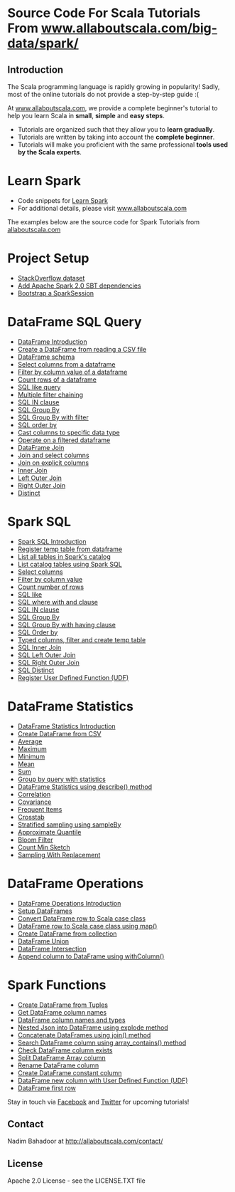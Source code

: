 # Source Code For Scala Tutorials From www.allaboutscala.com/big-data/spark/
## Introduction
The Scala programming language is rapidly growing in popularity! Sadly, most of the online tutorials do not provide a step-by-step guide :(
 
At www.allaboutscala.com, we provide a complete beginner's tutorial to help you learn Scala in **small**, **simple** and **easy steps**.

- Tutorials are organized such that they allow you to **learn gradually**.
- Tutorials are written by taking into account the **complete beginner**.
- Tutorials will make you proficient with the same professional **tools used by the Scala experts**.

# Learn Spark
- Code snippets for [Learn Spark](http://allaboutscala.com/big-data/spark/)
- For additional details, please visit www.allaboutscala.com

The examples below are the source code for Spark Tutorials from [allaboutscala.com](http://allaboutscala.com/big-data/spark/)

# Project Setup
- [StackOverflow dataset](http://allaboutscala.com/big-data/spark/#stackoverflow-dataset)
- [Add Apache Spark 2.0 SBT dependencies](http://allaboutscala.com/big-data/spark/#spark-sbt-dependencies)
- [Bootstrap a SparkSession](http://allaboutscala.com/big-data/spark/#bootstrap-sparksession)

# DataFrame SQL Query
- [DataFrame Introduction](http://allaboutscala.com/big-data/spark/#dataframe-introduction)
- [Create a DataFrame from reading a CSV file](http://allaboutscala.com/big-data/spark/#create-dataframe-read-csv)
- [DataFrame schema](http://allaboutscala.com/big-data/spark/#print-dataframe-schema)
- [Select columns from a dataframe](http://allaboutscala.com/big-data/spark/#dataframe-select-columns)
- [Filter by column value of a dataframe](http://allaboutscala.com/big-data/spark/#filter-column-dataframe)
- [Count rows of a dataframe](http://allaboutscala.com/big-data/spark/#dataframe-count-rows)
- [SQL like query](http://allaboutscala.com/big-data/spark/#dataframe-sql-like-query)
- [Multiple filter chaining](http://allaboutscala.com/big-data/spark/#dataframe-multiple-filter-chains)
- [SQL IN clause](http://allaboutscala.com/big-data/spark/#dataframe-sql-in-clause)
- [SQL Group By](http://allaboutscala.com/big-data/spark/#dataframe-sql-group-by)
- [SQL Group By with filter](http://allaboutscala.com/big-data/spark/#dataframe-sql-group-by-count-filter)
- [SQL order by](http://allaboutscala.com/big-data/spark/#dataframe-order-by)
- [Cast columns to specific data type](http://allaboutscala.com/big-data/spark/#dataframe-cast-columns-data-type)
- [Operate on a filtered dataframe](http://allaboutscala.com/big-data/spark/#dataframe-operations)
- [DataFrame Join](http://allaboutscala.com/big-data/spark/#dataframe-join)
- [Join and select columns](http://allaboutscala.com/big-data/spark/#dataframe-join-select-columns)
- [Join on explicit columns](http://allaboutscala.com/big-data/spark/#dataframe-join-explicit-columns)
- [Inner Join](http://allaboutscala.com/big-data/spark/#dataframe-inner-join)
- [Left Outer Join](http://allaboutscala.com/big-data/spark/#dataframe-left-outer-join)
- [Right Outer Join](http://allaboutscala.com/big-data/spark/#dataframe-right-outer-join)
- [Distinct](http://allaboutscala.com/big-data/spark/#dataframe-distinct)

# Spark SQL
- [Spark SQL Introduction](http://allaboutscala.com/big-data/spark/#spark-sql-introduction)
- [Register temp table from dataframe](http://allaboutscala.com/big-data/spark/#register-temp-table-from-dataframe)
- [List all tables in Spark's catalog](http://allaboutscala.com/big-data/spark/#list-tables-spark-catalog)
- [List catalog tables using Spark SQL](http://allaboutscala.com/big-data/spark/#list-catalog-tables-spark-sql)
- [Select columns](http://allaboutscala.com/big-data/spark/#spark-sql-select-columns)
- [Filter by column value](http://allaboutscala.com/big-data/spark/#spark-sql-filter-column-value)
- [Count number of rows](http://allaboutscala.com/big-data/spark/#spark-sql-count-rows)
- [SQL like](http://allaboutscala.com/big-data/spark/#spark-sql-like)
- [SQL where with and clause](http://allaboutscala.com/big-data/spark/#spark-sql-where-with-and-clause)
- [SQL IN clause](http://allaboutscala.com/big-data/spark/#spark-sql-in-clause)
- [SQL Group By](http://allaboutscala.com/big-data/spark/#spark-sql-group-by)
- [SQL Group By with having clause](http://allaboutscala.com/big-data/spark/#spark-sql-group-by-having-clause)
- [SQL Order by](http://allaboutscala.com/big-data/spark/#spark-sql-order-by)
- [Typed columns, filter and create temp table](http://allaboutscala.com/big-data/spark/#spark-sql-typed-column-filter-temp-table)
- [SQL Inner Join](http://allaboutscala.com/big-data/spark/#spark-sql-inner-join)
- [SQL Left Outer Join](http://allaboutscala.com/big-data/spark/#spark-sql-left-outer-join)
- [SQL Right Outer Join](http://allaboutscala.com/big-data/spark/#spark-sql-right-outer-join)
- [SQL Distinct](http://allaboutscala.com/big-data/spark/#spark-sql-distinct)
- [Register User Defined Function (UDF)](http://allaboutscala.com/big-data/spark/#spark-sql-udf)

# DataFrame Statistics
- [DataFrame Statistics Introduction](http://allaboutscala.com/big-data/spark/#dataframe-statistics-introduction)
- [Create DataFrame from CSV](http://allaboutscala.com/big-data/spark/#create-dataframe-csv)
- [Average](http://allaboutscala.com/big-data/spark/#dataframe-statistics-average)
- [Maximum](http://allaboutscala.com/big-data/spark/#dataframe-statistics-max)
- [Minimum](http://allaboutscala.com/big-data/spark/#dataframe-statistics-minimum)
- [Mean](http://allaboutscala.com/big-data/spark/#dataframe-statistics-mean)
- [Sum](http://allaboutscala.com/big-data/spark/#dataframe-statistics-sum)
- [Group by query with statistics](http://allaboutscala.com/big-data/spark/#dataframe-statistics-group-by-query)
- [DataFrame Statistics using describe() method](http://allaboutscala.com/big-data/spark/#dataframe-statistics-describe-method)
- [Correlation](http://allaboutscala.com/big-data/spark/#dataframe-statistics-correlation)
- [Covariance](http://allaboutscala.com/big-data/spark/#dataframe-statistics-covariance)
- [Frequent Items](http://allaboutscala.com/big-data/spark/#dataframe-statistics-frequent-items)
- [Crosstab](http://allaboutscala.com/big-data/spark/#dataframe-statistics-crosstab)
- [Stratified sampling using sampleBy](http://allaboutscala.com/big-data/spark/#dataframe-statistics-sampleby)
- [Approximate Quantile](http://allaboutscala.com/big-data/spark/#dataframe-statistics-approxquantile)
- [Bloom Filter](http://allaboutscala.com/big-data/spark/#spark-dataframe-bloom-filter)
- [Count Min Sketch](http://allaboutscala.com/big-data/spark/#dataframe-statistics-count-min-sketch)
- [Sampling With Replacement](http://allaboutscala.com/big-data/spark/#dataframe-sampling-with-replacement)

# DataFrame Operations
- [DataFrame Operations Introduction](http://allaboutscala.com/big-data/spark/#dataframe-operations-introduction)
- [Setup DataFrames](http://allaboutscala.com/big-data/spark/#dataframe-operations-setup)
- [Convert DataFrame row to Scala case class](http://allaboutscala.com/big-data/spark/#dataframe-convert-row-scala-case-class)
- [DataFrame row to Scala case class using map()](http://allaboutscala.com/big-data/spark/#dataframe-row-scala-case-class-map-method)
- [Create DataFrame from collection](http://allaboutscala.com/big-data/spark/#create-dataframe-from-collection)
- [DataFrame Union](http://allaboutscala.com/big-data/spark/#dataframe-union)
- [DataFrame Intersection](http://allaboutscala.com/big-data/spark/#dataframe-intersection)
- [Append column to DataFrame using withColumn()](http://allaboutscala.com/big-data/spark/#dataframe-append-column-withcolumn-method)

# Spark Functions
- [Create DataFrame from Tuples](http://allaboutscala.com/big-data/spark/#create-dataframe-from-tuples)
- [Get DataFrame column names](http://allaboutscala.com/big-data/spark/#get-dataframe-column-names)
- [DataFrame column names and types](http://allaboutscala.com/big-data/spark/#dataframe-column-names-and-types)
- [Nested Json into DataFrame using explode method](http://allaboutscala.com/big-data/spark/#json-into-dataframe-using-explode-method)
- [Concatenate DataFrames using join() method](http://allaboutscala.com/big-data/spark/#concatenate-dataframes-using-join)
- [Search DataFrame column using array_contains() method](http://allaboutscala.com/big-data/spark/#search-dataframe-column-using-array-contains-method)
- [Check DataFrame column exists](http://allaboutscala.com/big-data/spark/#check-dataframe-column-exists)
- [Split DataFrame Array column](http://allaboutscala.com/big-data/spark/#split-dataframe-array-column)
- [Rename DataFrame column](http://allaboutscala.com/big-data/spark/#rename-dataframe-column)
- [Create DataFrame constant column](http://allaboutscala.com/big-data/spark/#create-dataframe-constant-column)
- [DataFrame new column with User Defined Function (UDF)](http://allaboutscala.com/big-data/spark/#dataframe-new-column-with-udf)
- [DataFrame first row](http://allaboutscala.com/big-data/spark/#dataframe-first-row)

Stay in touch via [Facebook](http://www.facebook.com/allaboutscala) and [Twitter](https://twitter.com/NadimBahadoor) for upcoming tutorials!

## Contact
Nadim Bahadoor at http://allaboutscala.com/contact/

## License
Apache 2.0 License - see the LICENSE.TXT file 
